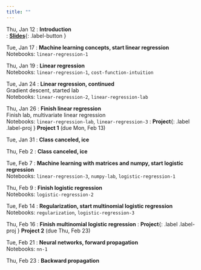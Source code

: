 ```yaml
---
title: ""
---
```


Thu, Jan 12
: **Introduction**  
: [**Slides**](lectures/intro/ml-day1-slides.pdf){: .label-button } 

Tue, Jan 17
: **Machine learning concepts, start linear regression**  
  Notebooks: `linear-regression-1`

Thu, Jan 19
: **Linear regression**  
  Notebooks: `linear-regression-1`, `cost-function-intuition`

Tue, Jan 24
: **Linear regression, continued**  
  Gradient descent, started lab  
  Notebooks: `linear-regression-2`, `linear-regression-lab`
  
Thu, Jan 26
: **Finish linear regression**  
  Finish lab, multivariate linear regression  
  Notebooks:  `linear-regression-lab`, `linear-regression-3`
: **Project**{: .label .label-proj } **Project 1** (due Mon, Feb 13)
  
Tue, Jan 31
: **Class canceled, ice**

Thu, Feb 2
: **Class canceled, ice**

Tue, Feb 7
: **Machine learning with matrices and numpy, start logistic regression**  
  Notebooks: `linear-regression-3`, `numpy-lab`, `logistic-regression-1`

Thu, Feb 9
: **Finish logistic regression**  
  Notebooks: `logistic-regression-2`

Tue, Feb 14
: **Regularization, start multinomial logistic regression**  
  Notebooks: `regularization`, `logistic-regression-3`

Thu, Feb 16
: **Finish multinomial logistic regression**
: **Project**{: .label .label-proj } **Project 2** (due Thu, Feb 23)

Tue, Feb 21
: **Neural networks, forward propagation**  
  Notebooks: `nn-1`

Thu, Feb 23
: **Backward propagation**  

